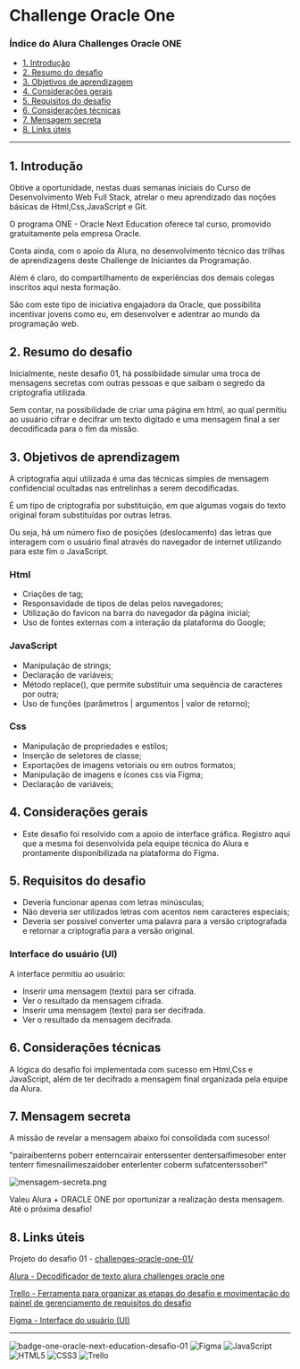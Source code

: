 # Challenge Oracle One 

### Índice do Alura Challenges Oracle ONE

- [1. Introdução](#1-introdução)
- [2. Resumo do desafio](#2-resumo-do-desafio)
- [3. Objetivos de aprendizagem](#3-objetivos-de-aprendizagem)
- [4. Considerações gerais](#4-considerações-gerais)
- [5. Requisitos do desafio](#5-requisitos-do-desafio)
- [6. Considerações técnicas](#6-considerações-técnicas)
- [7. Mensagem secreta](#7-mensagem-secreta)
- [8. Links úteis](#8-links-úteis)

---

## 1. Introdução

Obtive a oportunidade, nestas duas semanas iniciais do Curso de Desenvolvimento Web Full Stack, atrelar o meu aprendizado das noções básicas de Html,Css,JavaScript e Git.

O programa ONE - Oracle Next Education oferece tal curso, promovido gratuitamente pela empresa Oracle. 

Conta ainda, com o apoio da Alura, no desenvolvimento técnico das trilhas de aprendizagens deste Challenge de Iniciantes da Programação. 

Além é claro, do compartilhamento de experiências dos demais colegas inscritos aqui nesta formação. 

São com este tipo de iniciativa engajadora da Oracle, que possibilita incentivar jovens como eu, em desenvolver e adentrar ao mundo da programação web.

## 2. Resumo do desafio

Inicialmente, neste desafio 01, há possibiidade simular uma troca de mensagens secretas com outras pessoas e que saibam o segredo da criptografia utilizada.

Sem contar, na possibilidade de criar uma página em html, ao qual permitiu ao usuário cifrar e decifrar um texto digitado e uma mensagem final a ser decodificada para o fim da missão.


## 3. Objetivos de aprendizagem

A criptografia aqui utilizada é uma das técnicas simples de mensagem confidencial ocultadas nas entrelinhas a serem decodificadas. 

É um tipo de criptografia por substituição, em que algumas vogais do texto original foram substituídas por outras letras. 

Ou seja, há um número fixo de posições (deslocamento) das letras que interagem com o usuário final através do navegador de internet utilizando para este fim o JavaScript.


### Html
- Criações de tag;
- Responsavidade de tipos de delas pelos navegadores; 
- Utilização do favicon na barra do navegador da página inicial;
- Uso de fontes externas com a interação da plataforma do Google;

### JavaScript
- Manipulação de strings;
- Declaração de variáveis; 
- Método replace(), que permite substituir uma sequência de caracteres por outra;
- Uso de funções (parâmetros | argumentos | valor de retorno);

### Css
- Manipulação de propriedades e estilos;
- Inserção de seletores de classe;
- Exportações de imagens vetoriais ou em outros formatos;
- Manipulação de imagens e ícones css via Figma;
- Declaração de variáveis; 

## 4. Considerações gerais

- Este desafio foi resolvido com a apoio de interface gráfica. Registro aqui que a mesma foi desenvolvida pela equipe técnica do Alura e prontamente disponibilizada na plataforma do Figma.

## 5. Requisitos do desafio
- Deveria funcionar apenas com letras minúsculas;
- Não deveria ser utilizados letras com acentos nem caracteres especiais;
- Deveria ser possível converter uma palavra para a versão criptografada e retornar a criptografia para a versão original. 

### Interface do usuário (UI)
A interface permitiu ao usuário:

* Inserir uma mensagem (texto) para ser cifrada.
* Ver o resultado da mensagem cifrada.
* Inserir uma mensagem (texto) para ser decifrada.
* Ver o resultado da mensagem decifrada.

## 6. Considerações técnicas

A lógica do desafio foi implementada com sucesso em Html,Css e JavaScript, além de ter decifrado a mensagem final organizada pela equipe da Alura.

## 7. Mensagem secreta

A missão de revelar a mensagem abaixo foi consolidada com sucesso!

"pairaibenterns poberr enterncairair enterssenter dentersaifimesober enter tenterr fimesnailimeszaidober enterlenter coberm sufatcenterssober!"

![mensagem-secreta.png](mensagem-secreta.png)

Valeu Alura + ORACLE ONE por oportunizar a realização desta mensagem. Até o próxima desafio!

## 8. Links úteis

Projeto do desafio 01 - [challenges-oracle-one-01/](https://anaisateodoro.github.io/challenge-01-oracle-one/)

[Alura - Decodificador de texto alura challenges oracle one](https://www.alura.com.br/)

[Trello - Ferramenta para organizar as etapas do desafio e movimentação do painel de gerenciamento de requisitos do desafio](https://trello.com/invite/b/F7hUMZAe/c0215f95381f2e46f3ab0378ce0afd64/desafio-01-decodificador-de-texto-alura-challenges-oracle-one)

[Figma - Interface do usuário (UI)](https://www.figma.com/file/tvFEYhVfZTjdJ5P24RGV21/Alura-Challenge---Desafio-1---L%C3%B3gica?node-id=0%3A1)

---
![badge-one-oracle-next-education-desafio-01](cms_files_10224_1644515575BADGE_2.png)
![Figma](https://img.shields.io/badge/figma-%23F24E1E.svg?style=for-the-badge&logo=figma&logoColor=white)
![JavaScript](https://img.shields.io/badge/javascript-%23323330.svg?style=for-the-badge&logo=javascript&logoColor=%23F7DF1E)
![HTML5](https://img.shields.io/badge/html5-%23E34F26.svg?style=for-the-badge&logo=html5&logoColor=white)
![CSS3](https://img.shields.io/badge/css3-%231572B6.svg?style=for-the-badge&logo=css3&logoColor=white)
![Trello](https://img.shields.io/badge/Trello-%23026AA7.svg?style=for-the-badge&logo=Trello&logoColor=white)

